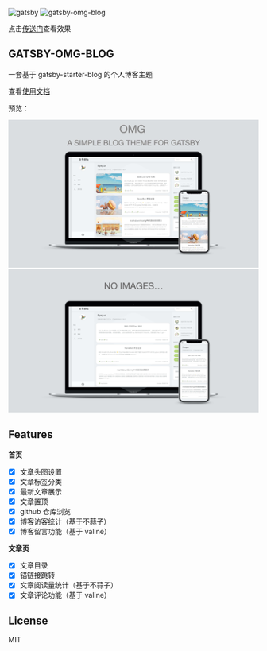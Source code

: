![gatsby](https://img.shields.io/badge/gatsby-v2.18.12-663399.svg?style=plastic) ![gatsby-omg-blog](https://img.shields.io/badge/gatsby_omg_blog-v1.1-5FCF80.svg?style=plastic)

点击[传送门](https://omg.byeguo.cn/)查看效果

## GATSBY-OMG-BLOG

一套基于 gatsby-starter-blog 的个人博客主题

查看[使用文档](https://omg.byeguo.cn/post/2020_01_20_omg_blog_doc/)

预览：

![show1](./static/show1.jpg)
![show2](./static/show2.jpg)

## Features

**首页**

- [x] 文章头图设置
- [x] 文章标签分类
- [x] 最新文章展示
- [x] 文章置顶
- [x] github 仓库浏览
- [x] 博客访客统计（基于不蒜子）
- [x] 博客留言功能（基于 valine）

**文章页**

- [x] 文章目录
- [x] 锚链接跳转
- [x] 文章阅读量统计（基于不蒜子）
- [x] 文章评论功能（基于 valine）

## License

MIT
